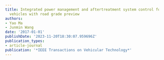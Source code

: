 ```yaml
---
title: Integrated power management and aftertreatment system control for hybrid electric
  vehicles with road grade preview
authors:
- Yao Ma
- Junmin Wang
date: '2017-01-01'
publishDate: '2023-11-20T18:30:07.959696Z'
publication_types:
- article-journal
publication: '*IEEE Transactions on Vehicular Technology*'
---
```

